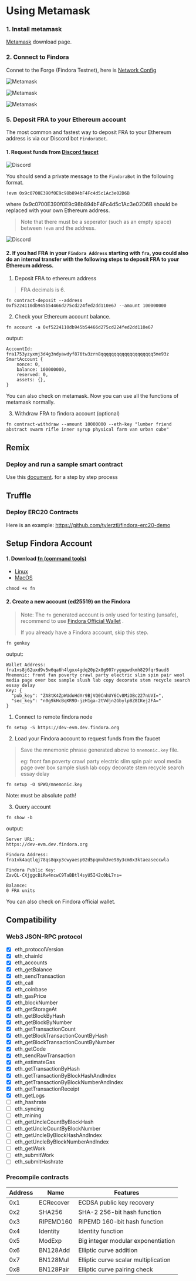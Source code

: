 # Using Metamask

### 1. Install metamask
[Metamask](https://metamask.io/) download page.

### 2. Connect to Findora
Connet to the Forge (Findora Testnet), here is [Network Config](02-network.md#forge-testnet)

![Metamask](/img/evm/metamask_4.png)

![Metamask](/img/evm/metamask_2.png)

![Metamask](/img/evm/metamask_3.png)

### 5. Deposit FRA to your Ethereum account

The most common and fastest way to deposit FRA to your Ethereum address is via our Discord bot  `FindoraBot`. 

#### 1. Request funds from [Discord faucet](https://discord.gg/8bdb8KHuaB)

![Discord](/img/evm/discord_1.png)


You should send a private message to the `FindoraBot` in the following format. 

```
!evm 0x9c0700E390f0E9c98b894bF4Fc4d5c1Ac3e02D6B
```

where 
0x9c0700E390f0E9c98b894bF4Fc4d5c1Ac3e02D6B should be replaced with your own Ethereum address. 
> Note that there must be a seperator (such as an empty space) between `!evm` and the address. 

![Discord](/img/evm/direct_evm_faucet.png)

#### 2. If you had FRA in your `Findora Address` starting with `fra`, you could also do an internal transfer with the following steps to deposit FRA to your Ethereum address.


1. Deposit FRA to ethereum address
> FRA decimals is 6.
```
fn contract-deposit --address 0xf5224110db945b54466d275cd224fed2dd110e67 --amount 100000000
```
2. Check your Ethereum account balance.
```
fn account -a 0xf5224110db945b54466d275cd224fed2dd110e67 
```
output:
```
AccountId: fra1753yzyxmj3d4g3ndyawdyf876tw3zrn8qqqqqqqqqqqqqqqqqqqq5me93z
SmartAccount {
    nonce: 0,
    balance: 100000000,
    reserved: 0,
    assets: {},
}
```
You can also check on metamask. Now you can use all the functions of metamask normally.

3. Withdraw FRA to findora account (optional)
```
fn contract-withdraw --amount 10000000 --eth-key "lumber friend abstract swarm rifle inner syrup physical farm van urban cube"
```

## Remix 

### Deploy and run a sample smart contract
Use this  [document](05-remix.md). for a step by step process



## Truffle

### Deploy ERC20 Contracts
Here is an example: https://github.com/tylerztl/findora-erc20-demo


## Setup Findora Account

#### 1. Download [fn (command tools)](https://drive.google.com/drive/u/1/folders/1zXxdu3ZzhzWZZ5vYDg76ApnqfyJOP9Dx)
- [Linux](https://drive.google.com/drive/u/1/folders/1UMO3s5e4uWLSuvb16UJVdgIx9OgQ5g3p)
- [MacOS](https://drive.google.com/drive/u/1/folders/1eBxEsw5ClvqAprcixRDCYhj18qeKEDf7)
```
chmod +x fn
```
#### 2. Create a new account (ed25519) on the Findora
> Note: The `fn` generated account is only used for testing (unsafe), 
> recommend to use [Findora Official Wallet](https://wallet.findora.org/) .
> 
> If you already have a Findora account, skip this step.
```
fn genkey  
```
output:
```
Wallet Address: fra1vs8j62uxd9v5w6qa6h4lgxx4gdq20p2x8g907rygupwdkmh829fqr9aud8
Mnemonic: front fan poverty crawl party electric slim spin pair wool media page over box sample slush lab copy decorate stem recycle search essay delay
Key: {
  "pub_key": "ZA8tK4ZpWUdoHdXr9BjVQ0CnhUY6Cv8MiOBc227nUVI=",
  "sec_key": "n0g9kHcBqKR9D-jzH1ga-2tVdjn2GbylpBZ8IKej2FA="
}
```

1. Connect to remote findora node
```
fn setup -S https://dev-evm.dev.findora.org
```
2. Load your Findora account to request funds from the faucet
> Save the mnemonic phrase generated above to `mnemonic.key` file.
>
> eg: front fan poverty crawl party electric slim spin pair wool media page over box sample slush lab copy decorate stem recycle search essay delay
```
fn setup -O $PWD/mnemonic.key
```
Note: must be absolute path!

3. Query account
```
fn show -b       
```
output:
```
Server URL:
https://dev-evm.dev.findora.org

Findora Address:
fra1vk4aqtlqj78qs8qxy3cwyaesp02d5pqmvh3ve98y3cm8x3ktaeaseccwla

Findora Public Key:
ZavQL-CXjggcBiRw4ncwC9TaBBtl4syU5I42c0bL7ns=

Balance:
0 FRA units
```
You can also check on Findora official wallet.


## Compatibility
### Web3 JSON-RPC protocol

- [x] eth_protocolVersion
- [x] eth_chainId
- [x] eth_accounts
- [x] eth_getBalance
- [x] eth_sendTransaction
- [x] eth_call
- [x] eth_coinbase
- [x] eth_gasPrice
- [x] eth_blockNumber
- [x] eth_getStorageAt
- [x] eth_getBlockByHash
- [x] eth_getBlockByNumber
- [x] eth_getTransactionCount
- [x] eth_getBlockTransactionCountByHash
- [x] eth_getBlockTransactionCountByNumber
- [x] eth_getCode
- [x] eth_sendRawTransaction
- [x] eth_estimateGas
- [x] eth_getTransactionByHash
- [x] eth_getTransactionByBlockHashAndIndex
- [x] eth_getTransactionByBlockNumberAndIndex
- [x] eth_getTransactionReceipt
- [x] eth_getLogs
- [ ] eth_hashrate
- [ ] eth_syncing
- [ ] eth_mining
- [ ] eth_getUncleCountByBlockHash
- [ ] eth_getUncleCountByBlockNumber
- [ ] eth_getUncleByBlockHashAndIndex
- [ ] eth_getUncleByBlockNumberAndIndex
- [ ] eth_getWork
- [ ] eth_submitWork
- [ ] eth_submitHashrate

### Precompile contracts
Address | Name | Features
--- | --- | ---
0x1 | ECRecover | ECDSA public key recovery
0x2 | SHA256 | SHA-2 256-bit hash function
0x3 | RIPEMD160 | RIPEMD 160-bit hash function
0x4 | Identity | Identity function
0x5 | ModExp | Big integer modular exponentiation
0x6 | BN128Add | Elliptic curve addition
0x7 | BN128Mul | Elliptic curve scalar multiplication
0x8 | BN128Pair | Elliptic curve pairing check








